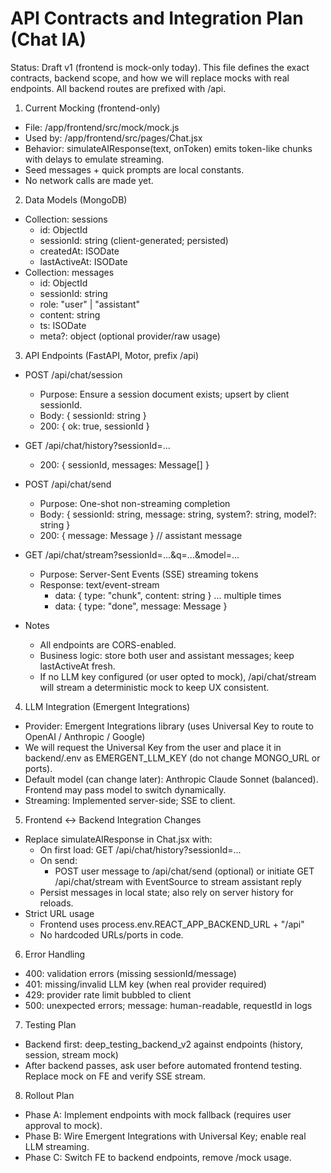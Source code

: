 # API Contracts and Integration Plan (Chat IA)

Status: Draft v1 (frontend is mock-only today). This file defines the exact contracts, backend scope, and how we will replace mocks with real endpoints. All backend routes are prefixed with /api.

1) Current Mocking (frontend-only)
- File: /app/frontend/src/mock/mock.js
- Used by: /app/frontend/src/pages/Chat.jsx
- Behavior: simulateAIResponse(text, onToken) emits token-like chunks with delays to emulate streaming.
- Seed messages + quick prompts are local constants.
- No network calls are made yet.

2) Data Models (MongoDB)
- Collection: sessions
  - id: ObjectId
  - sessionId: string (client-generated; persisted)
  - createdAt: ISODate
  - lastActiveAt: ISODate
- Collection: messages
  - id: ObjectId
  - sessionId: string
  - role: "user" | "assistant"
  - content: string
  - ts: ISODate
  - meta?: object (optional provider/raw usage)

3) API Endpoints (FastAPI, Motor, prefix /api)
- POST /api/chat/session
  - Purpose: Ensure a session document exists; upsert by client sessionId.
  - Body: { sessionId: string }
  - 200: { ok: true, sessionId }

- GET /api/chat/history?sessionId=...
  - 200: { sessionId, messages: Message[] }

- POST /api/chat/send
  - Purpose: One-shot non-streaming completion
  - Body: { sessionId: string, message: string, system?: string, model?: string }
  - 200: { message: Message }  // assistant message

- GET /api/chat/stream?sessionId=...&q=...&model=...
  - Purpose: Server-Sent Events (SSE) streaming tokens
  - Response: text/event-stream
    - data: { type: "chunk", content: string } ... multiple times
    - data: { type: "done", message: Message }

- Notes
  - All endpoints are CORS-enabled.
  - Business logic: store both user and assistant messages; keep lastActiveAt fresh.
  - If no LLM key configured (or user opted to mock), /api/chat/stream will stream a deterministic mock to keep UX consistent.

4) LLM Integration (Emergent Integrations)
- Provider: Emergent Integrations library (uses Universal Key to route to OpenAI / Anthropic / Google)
- We will request the Universal Key from the user and place it in backend/.env as EMERGENT_LLM_KEY (do not change MONGO_URL or ports).
- Default model (can change later): Anthropic Claude Sonnet (balanced). Frontend may pass model to switch dynamically.
- Streaming: Implemented server-side; SSE to client.

5) Frontend ↔ Backend Integration Changes
- Replace simulateAIResponse in Chat.jsx with:
  - On first load: GET /api/chat/history?sessionId=...
  - On send:
    - POST user message to /api/chat/send (optional) or initiate GET /api/chat/stream with EventSource to stream assistant reply
  - Persist messages in local state; also rely on server history for reloads.
- Strict URL usage
  - Frontend uses process.env.REACT_APP_BACKEND_URL + "/api"
  - No hardcoded URLs/ports in code.

6) Error Handling
- 400: validation errors (missing sessionId/message)
- 401: missing/invalid LLM key (when real provider required)
- 429: provider rate limit bubbled to client
- 500: unexpected errors; message: human-readable, requestId in logs

7) Testing Plan
- Backend first: deep_testing_backend_v2 against endpoints (history, session, stream mock)
- After backend passes, ask user before automated frontend testing. Replace mock on FE and verify SSE stream.

8) Rollout Plan
- Phase A: Implement endpoints with mock fallback (requires user approval to mock).
- Phase B: Wire Emergent Integrations with Universal Key; enable real LLM streaming.
- Phase C: Switch FE to backend endpoints, remove /mock usage.
